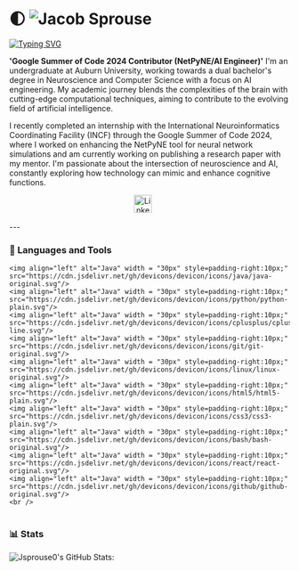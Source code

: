 # 🌓 <img src="![image](https://github.com/user-attachments/assets/ecae5766-7af3-4c71-9b3c-a6d5adae92c7)" alt="Jacob Sprouse"/>

[![Typing SVG](https://readme-typing-svg.demolab.com?font=Fira+Code&pause=1000&color=A813F7&width=435&lines=AI+Engineer;NetPyNE+Developer;Dual+Bachelor+Computer+Science%2FNeuroscience;Google+Summer+of+Code+2024+Contributor)](https://git.io/typing-svg)

**'Google Summer of Code 2024 Contributor (NetPyNE/AI Engineer)'**
I'm an undergraduate at Auburn University, working towards a dual bachelor's degree in Neuroscience and Computer Science with a focus on AI engineering. My academic journey blends the complexities of the brain with cutting-edge computational techniques, aiming to contribute to the evolving field of artificial intelligence.

I recently completed an internship with the International Neuroinformatics Coordinating Facility (INCF) through the Google Summer of Code 2024, where I worked on enhancing the NetPyNE tool for neural network simulations and am currently working on publishing a research paper with my mentor. I'm passionate about the intersection of neuroscience and AI, constantly exploring how technology can mimic and enhance cognitive functions.

<p align="center">
  <a href="https://www.linkedin.com/in/jacob-sprouse-590a71255/"><img width="32px" alt="LinkedIn" title="LinkedIn" src="https://i.imgur.com/yRpa1dQ.png"/></a>
  &#8287;&#8287;&#8287;&#8287;&#8287;
</p>
---

### 🧰 Languages and Tools
    <img align="left" alt="Java" width = "30px" style=padding-right:10px;" src="https://cdn.jsdelivr.net/gh/devicons/devicon/icons/java/java-original.svg"/>
    <img align="left" alt="Java" width = "30px" style=padding-right:10px;" src="https://cdn.jsdelivr.net/gh/devicons/devicon/icons/python/python-plain.svg"/>
    <img align="left" alt="Java" width = "30px" style=padding-right:10px;" src="https://cdn.jsdelivr.net/gh/devicons/devicon/icons/cplusplus/cplusplus-line.svg"/>
    <img align="left" alt="Java" width = "30px" style=padding-right:10px;" src="https://cdn.jsdelivr.net/gh/devicons/devicon/icons/git/git-original.svg"/>
    <img align="left" alt="Java" width = "30px" style=padding-right:10px;" src="https://cdn.jsdelivr.net/gh/devicons/devicon/icons/linux/linux-original.svg"/>
    <img align="left" alt="Java" width = "30px" style=padding-right:10px;" src="https://cdn.jsdelivr.net/gh/devicons/devicon/icons/html5/html5-plain.svg"/>
    <img align="left" alt="Java" width = "30px" style=padding-right:10px;" src="https://cdn.jsdelivr.net/gh/devicons/devicon/icons/css3/css3-plain.svg"/>
    <img align="left" alt="Java" width = "30px" style=padding-right:10px;" src="https://cdn.jsdelivr.net/gh/devicons/devicon/icons/bash/bash-original.svg"/>
    <img align="left" alt="Java" width = "30px" style=padding-right:10px;" src="https://cdn.jsdelivr.net/gh/devicons/devicon/icons/react/react-original.svg"/>
    <img align="left" alt="Java" width = "30px" style=padding-right:10px;" src="https://cdn.jsdelivr.net/gh/devicons/devicon/icons/github/github-original.svg"/>
    <br />

#

### 📊 Stats
![Jsprouse0's GitHub Stats:](https://github-readme-stats.vercel.app/api?username=Jsprouse0&show_icons=true&theme=midnight-purple)

